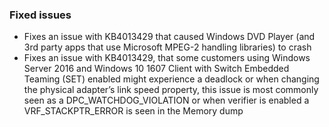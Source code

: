 ### Fixed issues
- Fixes an issue with KB4013429 that caused Windows DVD Player (and 3rd party apps that use Microsoft MPEG-2 handling libraries) to crash
- Fixes an issue with KB4013429, that some customers using Windows Server 2016 and Windows 10 1607 Client with Switch Embedded Teaming (SET) enabled might experience a deadlock or when changing the physical adapter’s link speed property, this issue is most commonly seen as a DPC_WATCHDOG_VIOLATION or when verifier is enabled a VRF_STACKPTR_ERROR is seen in the Memory dump